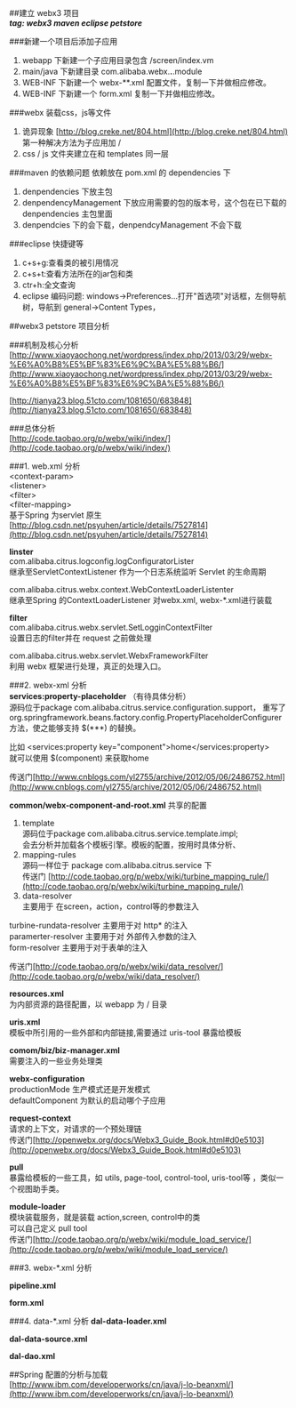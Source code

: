 ##建立 webx3 项目  
***tag: webx3 maven eclipse petstore***

###新建一个项目后添加子应用
1. webapp 下新建一个子应用目录包含 /screen/index.vm
2. main/java 下新建目录 com.alibaba.webx.**.**.module
3. WEB-INF 下新建一个 webx-**.xml 配置文件，复制一下并做相应修改。
4. WEB-INF 下新建一个 form.xml 复制一下并做相应修改。

###webx 装载css，js等文件
1. 诡异现象
[http://blog.creke.net/804.html](http://blog.creke.net/804.html)     
第一种解决方法为子应用加 <contextPath>/</contextPath>
2. css / js 文件夹建立在和 templates 同一层

###maven 的依赖问题
依赖放在 pom.xml 的 dependencies 下      
1. denpendencies 下放主包    
2. denpendencyManagement 下放应用需要的包的版本号，这个包在已下载的 denpendencies 主包里面     
3. denpendcies 下的会下载，denpendcyManagement 不会下载
 
###eclipse 快捷键等
1. c+s+g:查看类的被引用情况
2. c+s+t:查看方法所在的jar包和类
3. ctr+h:全文查询
4. eclipse 编码问题: 
windows->Preferences...打开"首选项"对话框，左侧导航树，导航到 general->Content Types，

##webx3 petstore 项目分析  

###机制及核心分析     
[http://www.xiaoyaochong.net/wordpress/index.php/2013/03/29/webx-%E6%A0%B8%E5%BF%83%E6%9C%BA%E5%88%B6/](http://www.xiaoyaochong.net/wordpress/index.php/2013/03/29/webx-%E6%A0%B8%E5%BF%83%E6%9C%BA%E5%88%B6/)    

[http://tianya23.blog.51cto.com/1081650/683848](http://tianya23.blog.51cto.com/1081650/683848)

###总体分析    
[http://code.taobao.org/p/webx/wiki/index/](http://code.taobao.org/p/webx/wiki/index/)

###1. web.xml 分析      
<context-param\>    
<listener\>        
<filter\>      
<filter-mapping\>   
基于Spring 为servlet 原生[http://blog.csdn.net/psyuhen/article/details/7527814](http://blog.csdn.net/psyuhen/article/details/7527814)       

**linster**   
com.alibaba.citrus.logconfig.logConfiguratorLister   
继承至ServletContextListener 作为一个日志系统监听 Servlet 的生命周期      

com.alibaba.citrus.webx.context.WebContextLoaderListenter     
继承至Spring 的ContextLoaderListener 对webx.xml, webx-*.xml进行装载   

**filter**     
com.alibaba.citrus.webx.servlet.SetLogginContextFilter        
设置日志的filter并在 request 之前做处理    

com.alibaba.citrus.webx.servlet.WebxFrameworkFilter      
利用 webx 框架进行处理，真正的处理入口。

###2. webx-xml 分析      
**services:property-placeholder**    （有待具体分析）    
源码位于package com.alibaba.citrus.service.configuration.support， 重写了  org.springframework.beans.factory.config.PropertyPlaceholderConfigurer 方法，使之能够支持 $(***) 的替换。          

比如 <services:property key="component">home</services:property>   
就可以使用 $(component) 来获取home
 
传送门[http://www.cnblogs.com/yl2755/archive/2012/05/06/2486752.html](http://www.cnblogs.com/yl2755/archive/2012/05/06/2486752.html)    

**common/webx-component-and-root.xml** 共享的配置      
1. template    
源码位于package com.alibaba.citrus.service.template.impl;    
会去分析并加载各个模板引擎。模板的配置，按用时具体分析、     
2. mapping-rules   
源码一样位于 package com.alibaba.citrus.service 下    
传送门 [http://code.taobao.org/p/webx/wiki/turbine_mapping_rule/](http://code.taobao.org/p/webx/wiki/turbine_mapping_rule/)      
3. data-resolver      
主要用于 在screen，action，control等的参数注入    
      
turbine-rundata-resolver 主要用于对 http* 的注入     
paramerter-resolver 主要用于对 外部传入参数的注入         
form-resolver 主要用于对于表单的注入     

传送门[http://code.taobao.org/p/webx/wiki/data_resolver/](http://code.taobao.org/p/webx/wiki/data_resolver/)   

**resources.xml**   
为内部资源的路径配置，以 webapp 为 / 目录     

**uris.xml**    
模板中所引用的一些外部和内部链接,需要通过 uris-tool 暴露给模板     

**comom/biz/biz-manager.xml**      
需要注入的一些业务处理类      

**webx-configuration**      
productionMode 生产模式还是开发模式      
defaultComponent 为默认的启动哪个子应用      

**request-context**     
请求的上下文，对请求的一个预处理链      
传送门[http://openwebx.org/docs/Webx3_Guide_Book.html#d0e5103](http://openwebx.org/docs/Webx3_Guide_Book.html#d0e5103)      

**pull**     
暴露给模板的一些工具，如 utils, page-tool, control-tool, uris-tool等
，类似一个视图助手类。    

**module-loader**     
模块装载服务，就是装载 action,screen, control中的类    
可以自己定义 pull tool    
传送门[http://code.taobao.org/p/webx/wiki/module_load_service/](http://code.taobao.org/p/webx/wiki/module_load_service/)   

###3. webx-*.xml 分析   

**pipeline.xml**

**form.xml**

     
###4. data-*.xml 分析
**dal-data-loader.xml**     

**dal-data-source.xml**

**dal-dao.xml**    


##Spring 配置的分析与加载      
[http://www.ibm.com/developerworks/cn/java/j-lo-beanxml/](http://www.ibm.com/developerworks/cn/java/j-lo-beanxml/)

   
     
